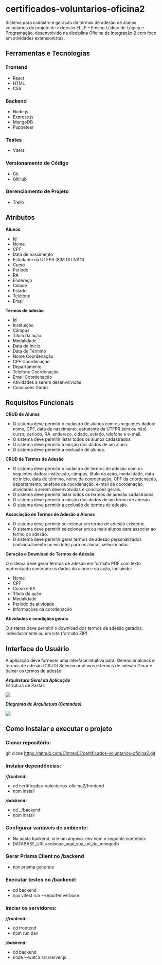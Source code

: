 # certificados-voluntarios-oficina2

Sistema para cadastro e geração de termos de adesão de alunos voluntários do projeto de extensão ELLP – Ensino Lúdico de Lógica e Programação, desenvolvido na disciplina Oficina de Integração 2 com foco em atividades extensionistas.

## Ferramentas e Tecnologias

### Frontend

- React
- HTML
- CSS

### Backend

- Node.js
- Express.js
- MongoDB
- Puppeteer

### Testes

- Vitest

### Versionamento de Código

- Git
- GitHub

### Gerenciamento de Projeto

- Trello

## Atributos

**Alunos**
- Id
- Nome
- CPF
- Data de nascimento
- Estudante da UTFPR (SIM OU NÃO)
- Curso
- Período
- RA
- Endereço
- Cidade
- Estado
- Telefone
- Email

**Termos de adesão**

- Id
- Instituição
- Câmpus
- Título da ação
- Modalidade
- Data de Início
- Data de Término
- Nome Coordenação
- CPF Coordenação
- Departamento
- Telefone Coordenação
- Email Coordenação
- Atividades a serem desenvolvidas
- Condições Gerais

## Requisitos Funcionais

**CRUD de Alunos**

- O sistema deve permitir o cadastro de alunos com os seguintes dados: nome, CPF, data de nascimento, estudante da UTFPR (sim ou não), curso, período, RA, endereço, cidade, estado, telefone e e-mail.
- O sistema deve permitir listar todos os alunos cadastrados.
- O sistema deve permitir a edição dos dados de um aluno.
- O sistema deve permitir a exclusão de alunos.

**CRUD de Termos de Adesão**

- O sistema deve permitir o cadastro de termos de adesão com os seguintes dados: instituição, câmpus, título da ação, modalidade, data de início, data de término, nome da coordenação, CPF da coordenação, departamento, telefone da coordenação, e-mail da coordenação, atividades a serem desenvolvidas e condições gerais.
- O sistema deve permitir listar todos os termos de adesão cadastrados.
- O sistema deve permitir a edição dos dados de um termo de adesão.
- O sistema deve permitir a exclusão de termos de adesão.

**Associação de Termos de Adesão a Alunos**

- O sistema deve permitir selecionar um termo de adesão existente.
- O sistema deve permitir selecionar um ou mais alunos para associar ao termo de adesão.
- O sistema deve permitir gerar termos de adesão personalizados (individualmente ou em lote) para os alunos selecionados.

**Geração e Download de Termos de Adesão**

O sistema deve gerar termos de adesão em formato PDF com texto padronizado contendo os dados do aluno e da ação, incluindo:

- Nome
- CPF
- Curso e RA
- Título da ação
- Modalidade
- Período da atividade
- Informações da coordenação

**Atividades e condições gerais**

O sistema deve permitir o download dos termos de adesão gerados, individualmente ou em lote (formato ZIP).

## Interface do Usuário

A aplicação deve fornecer uma interface intuitiva para:
Gerenciar alunos e termos de adesão (CRUD)
Selecionar alunos e termos de adesão
Gerar e baixar os termos de adesão

**_Arquitetura Geral da Aplicação_**\
Estrutura de Pastas

![](https://i.ibb.co/JR9tNhqN/Estrutura-Pastas.png)

**_Diagrama de Arquitetura (Camadas)_**

![](https://i.ibb.co/Y7zKgcGV/Diagrama-de-Arquitetura-Camadas.png)

## Como instalar e executar o projeto

### Clonar repositório:

git clone https://github.com/Cintrex01/certificados-voluntarios-oficina2.git

### Instalar dependências:

**_/frontend:_**

- cd certificados-voluntarios-oficina2/frontend
- npm install

**_/backend:_**

- cd ../backend
- npm install

### Configurar variáveis de ambiente:

- Na pasta backend, crie um arquivo .env com o seguinte conteúdo:
- DATABASE_URL=coloque_aqui_sua_url_do_mongodb

### Gerar Prisma Client no /backend

- npx prisma generate

### Executar testes no /backend:

- cd backend
- npx vitest run --reporter verbose

### Iniciar os servidores:

**_/frontend:_**

- cd frontend
- npm run dev

**_/backend:_**

- cd backend
- node --watch src/server.js
